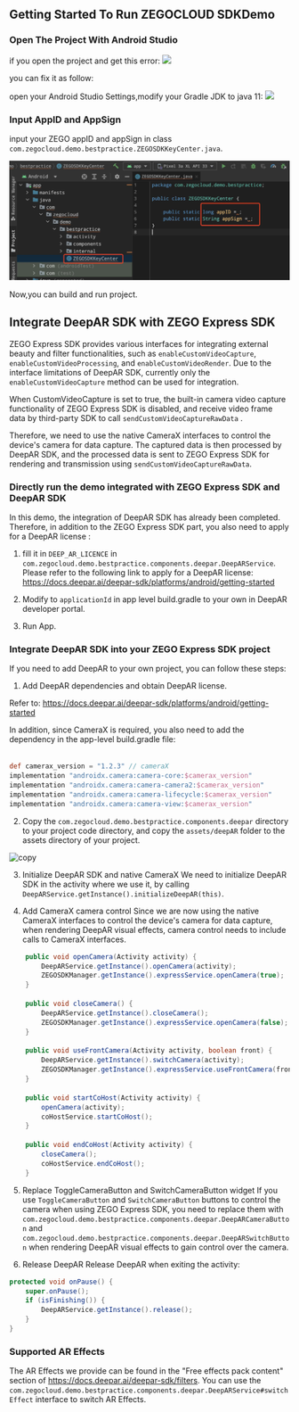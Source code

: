 ## Getting Started To Run ZEGOCLOUD SDKDemo

### Open The Project With Android Studio

if you open the project and get this error:
<img src="https://github.com/ZEGOCLOUD/zegocloud_sdk_demo_android/blob/master/best_practice/pngs/AS_1.jpg">

you can fix it as follow:


open your Android Studio Settings,modify your Gradle JDK to java 11:
<img src="https://github.com/ZEGOCLOUD/zegocloud_sdk_demo_android/blob/master/best_practice/pngs/AS_2.jpg">

### Input AppID and AppSign

input your ZEGO appID and appSign in class `com.zegocloud.demo.bestpractice.ZEGOSDKKeyCenter.java`.


<img src="https://github.com/ZEGOCLOUD/zego_beauty_effects_demo_android/blob/master/best_practice/pngs/demo1.jpg">


Now,you can build and run project.







## Integrate DeepAR SDK with ZEGO Express SDK

ZEGO Express SDK provides various interfaces for integrating external beauty and filter functionalities, such as `enableCustomVideoCapture`, `enableCustomVideoProcessing`, and `enableCustomVideoRender`. Due to the interface limitations of DeepAR SDK, currently only the `enableCustomVideoCapture` method can be used for integration.

When CustomVideoCapture is set to true, the built-in camera video capture functionality of ZEGO Express SDK is disabled, and receive video frame data by third-party SDK to call `sendCustomVideoCaptureRawData` .

Therefore, we need to use the native CameraX interfaces to control the device's camera for data capture. The captured data is then processed by DeepAR SDK, and the processed data is sent to ZEGO Express SDK for rendering and transmission using `sendCustomVideoCaptureRawData`.



### Directly run the demo integrated with ZEGO Express SDK and DeepAR SDK
In this demo, the integration of DeepAR SDK has already been completed. Therefore, in addition to the ZEGO Express SDK part, you also need to apply for a DeepAR license :

1. fill it in `DEEP_AR_LICENCE` in `com.zegocloud.demo.bestpractice.components.deepar.DeepARService`. Please refer to the following link to apply for a DeepAR license: https://docs.deepar.ai/deepar-sdk/platforms/android/getting-started

2. Modify to `applicationId` in app level build.gradle to your own in DeepAR developer portal.
   
3. Run App.


### Integrate DeepAR SDK into your ZEGO Express SDK project
If you need to add DeepAR to your own project, you can follow these steps:

1. Add DeepAR dependencies and obtain DeepAR license.

Refer to: https://docs.deepar.ai/deepar-sdk/platforms/android/getting-started

In addition, since CameraX is required, you also need to add the dependency in the app-level build.gradle file:

```groovy

def camerax_version = "1.2.3" // cameraX
implementation "androidx.camera:camera-core:$camerax_version"
implementation "androidx.camera:camera-camera2:$camerax_version"
implementation "androidx.camera:camera-lifecycle:$camerax_version"
implementation "androidx.camera:camera-view:$camerax_version"

```


2. Copy the `com.zegocloud.demo.bestpractice.components.deepar` directory to your project code directory, and copy the `assets/deepAR` folder to the assets directory of your project. 

![copy](https://github.com/ZEGOCLOUD/zego_beauty_effects_demo_android/tree/feature/deepAR/best_practice/pngs/deepar_copy.jpg)


3. Initialize DeepAR SDK and native CameraX 
We need to initialize DeepAR SDK in the activity where we use it, by calling `DeepARService.getInstance().initializeDeepAR(this)`. 


4. Add CameraX camera control 
Since we are now using the native CameraX interfaces to control the device's camera for data capture, when rendering DeepAR visual effects, camera control needs to include calls to CameraX interfaces.

```java
    public void openCamera(Activity activity) {
        DeepARService.getInstance().openCamera(activity);
        ZEGOSDKManager.getInstance().expressService.openCamera(true);
    }

    public void closeCamera() {
        DeepARService.getInstance().closeCamera();
        ZEGOSDKManager.getInstance().expressService.openCamera(false);
    }

    public void useFrontCamera(Activity activity, boolean front) {
        DeepARService.getInstance().switchCamera(activity);
        ZEGOSDKManager.getInstance().expressService.useFrontCamera(front);
    }

    public void startCoHost(Activity activity) {
        openCamera(activity);
        coHostService.startCoHost();
    }

    public void endCoHost(Activity activity) {
        closeCamera();
        coHostService.endCoHost();
    }
```

5. Replace ToggleCameraButton and SwitchCameraButton widget
If you use `ToggleCameraButton` and `SwitchCameraButton` buttons to control the camera when using ZEGO Express SDK, you need to replace them with `com.zegocloud.demo.bestpractice.components.deepar.DeepARCameraButton` and `com.zegocloud.demo.bestpractice.components.deepar.DeepARSwitchButton` when rendering DeepAR visual effects to gain control over the camera.

6. Release DeepAR
Release DeepAR when exiting the activity:

```java
protected void onPause() {
    super.onPause();
    if (isFinishing()) {
        DeepARService.getInstance().release();
    }
}
```

### Supported AR Effects

The AR Effects we provide can be found in the "Free effects pack content" section of https://docs.deepar.ai/deepar-sdk/filters. You can use the `com.zegocloud.demo.bestpractice.components.deepar.DeepARService#switchEffect` interface to switch AR Effects.




